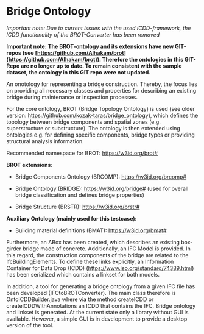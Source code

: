 # Bridge Ontology

*Important note: Due to current issues with the used ICDD-framework, the ICDD functionality of the BROT-Converter has been removed*

**Important note: The BROT-ontology and its extensions have new GIT-repos (see [https://github.com/Alhakam/brot](https://github.com/Alhakam/brot)). Therefore the ontologies in this GIT-Repo are no longer up to date. To remain consistent with the sample dataset, the ontology in this GIT repo were not updated.**

An onotology for representing a bridge construction. Thereby, the focus lies on providing all necessary classes and properties for describing an existing bridge during maintenance or inspection processes.

For the core ontology, BROT (Bridge Topology Ontology) is used (see older version: https://github.com/kozak-taras/bridge_ontology), which defines the topology between bridge components and spatial zones (e.g. superstructure or substructure).
The ontology is then extended using ontologies e.g. for defining specific components, bridge types or providing structural analysis information.

Recommended namespace for BROT: https://w3id.org/brot#

**BROT extensions:**


- Bridge Components Ontology (BRCOMP): https://w3id.org/brcomp#

- Bridge Ontology (BRIDGE): https://w3id.org/bridge# (used for overall bridge classification and defines bridge properties)

- Bridge Structure (BRSTR): https://w3id.org/brstr#


**Auxiliary Ontology (mainly used for this testcase):**

- Building material definitions (BMAT): https://w3id.org/bmat#

Furthermore, an ABox has been created, which describes an existing box-girder bridge made of concrete. Additionally, an IFC Model is provided. In this regard, the construction components of the bridge are related to the IfcBuildingElements. To define these links explicitly, an Information Container for Data Drop (ICDD) (https://www.iso.org/standard/74389.html) has been serialized which contains a linkset for both models.

In addition, a tool for generating a bridge ontology from a given IFC file has been developed (IFCtoBROTConverter). The main class therefore is OntoICDDBuilder.java where via the method createICDD or createICDDWithAnnotations an ICDD that contains the IFC, Bridge ontology and linkset is generated. At the current state only a library without GUI is available. However, a simple GUI is in development to provide a desktop version of the tool.

